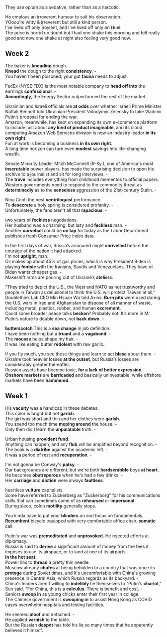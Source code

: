 
They use opium as a sedative, rather than as a narcotic.  


He employs an irreverent humour to salt his observation.  
YOoou're witty & irreverent but still a kind person.  
I've lived off only Soylent, and I've lived off only on Huel.  
The price is horrid no doubt but I had one shake this morning and felt really good and now one shake at night also feeling very good now.  

## Week 2 

The baker is **kneading** dough.  
**Knead** the dough to the right **consistency**. -    
You haven’t been poisoned; your gut **fauna** needs to adjust.  

FedEx (NYSE:FDX) is the most notable company to **head off into** the earnings **confessional**. -  
**Accordingly**, the Energy Sector outperformed the rest of the market.  

Ukrainian and Israeli officials are **at odds** over whether Israeli Prime Minister Naftali Bennett told Ukrainian President Volodymyr Zelensky to take Vladimir Putin’s proposal for ending the war.  
Amazon, meanwhile, has kept on expanding its own e-commerce platform to include just about **any kind of product imaginable**, and its cloud computing Amazon Web Services division is now an industry leader **in its own right**.  
Fun at work is becoming a business **in its own right**.  
A long time horizon can turn even **modest** savings into life-changing wealth.  

Senate Minority Leader Mitch McConnell (R-Ky.), one of America's most **inscrutable** power players, has made the surprising decision to open his archive to a journalist and sit for long interviews. -  
The **trove** includes everything from childhood mementos to official papers.  
Western governments need to respond to the commodity threat as **determinedly** as to the **senseless** aggression of the 21st-century Stalin. -  


Nina Conti the best **ventriloquist** performance.  
To **desecrate** a holy spring is considered profanity. -  
Unfortunately, the fans aren't all that **rapacious**. -  

two years of **feckless** negotiations.  
Her husband was a charming, but lazy and **feckless** man. -  
Another **curveball** could be **on tap** for today as the Labor Department publishes fresh Consumer Price Index data.  


In the first days of war, Russia’s armoured might **shrivelled** before the courage of the nation it had attacked.   
I'm not **uptight**, man.  
Oil makes up about 45% of gas prices, which is why President Biden is playing **footsie** with the Iranians, Saudis and Venezuelans.  They have oil. Biden wants cheaper gas. -   
Makeshift arms are pouring out of Ukraine’s **ateliers**.  


"They tried to depict the U.S., the West and NATO as not trustworthy and people in Taiwan as delusional to think the U.S. will protect Taiwan at all," Doublethink Lab CEO Min Hsuan Wu told Axios.
**Burn pits** were used during the U.S. wars in Iraq and Afghanistan to dispose of all manner of waste, including metal, plastics, rubber, and human **excrement**.  
Could some broader peace talks **beckon**? Probably not. It’s more in Mr Putin’s nature to double down, not **back down**. -   

**butterscotch**
This is a **sea change** in job definition.  
I have been nothing but a **truant** and a **vagabond**. -  
The **mousse** helps shape my hair. -  
It was like eating butter **redolent** with raw garlic.  

If you fly much, you see these things and learn to act **blase** about them. -  
Ukraine took heavier losses **at the outset**, but Russia’s losses are considerably greater thereafter.  
Russian assets have become toxic, **for a lack of better expression**.  
**Onshore markets** are **barricaded** and basically uninvestable, while offshore markets have been **hammered**.  

## Week 1

His **vacuity** was a handicap in these debates.  
This color is bright but not **garish**.  
The girl was short and thin and her clothes were **garish**.  
You spend too much time **moping around** the house. -  
Only then did I learn the **unpalatable** truth. -  

Urban housing **provident fund**.  
Anything can happen, and any **flub** will be amplified beyond recognition. -  
The book is a **diatribe** against the academic left. -  
It was a period of rest and **recuperation**. -  

I'm not gonna be Conway's **patsy**. -  
Our backgrounds are different, but we're both **hardscrabble** boys **at heart**.  
He becomes **obstreperous** when he's had a few drinks. -  
Her **carriage** and **diction** were always **faultless**.  

heartless **vulture** capitalists.  
Some have referred to Zuckerberg as "Zuckerborg" for his communications skills that can sometimes come of as **rehearsed** or **impersonal**.  
During sleep, colon **motility** generally stops.  

You kinda have to put your **blinders** on and focus on fundamentals. 
**Recumbent** bicycle equipped with very comfortable office chair.
**somatic** cell  

Putin's war was **premeditated** and **unprovoked**. He rejected efforts at diplomacy.  
Russia is said to **derive** a significant amount of money from the fees it imposes to use its airspace, or to land at one of its airports.  
**In the hot seat**.  
Powell has to **thread** a pretty thin needle.   
Moscow already **chafes** at being beholden to a country that was once its **protege** during Soviet times, and it's uncomfortable with China's growing presence in Central Asia, which Russia regards as its backyard. -  
China's leaders aren't willing to **indelibly** tie themselves to "Putin's **chariot**," Sun said. "For China, this is a **calculus**. There is benefit and cost. -   
Seniors **swoop in** as young chicks enter their first year in college.  
The Chinese government is **swooping in** to assist Hong Kong as COVID cases overwhelm hospitals and testing facilities.  

He seemed **aloof** and detached. -  
He applied **varnish** to the table.  
But the Russian **despot** has told his lie so many times that he apparently believes it himself.  

